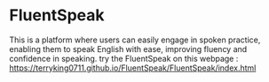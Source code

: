 # FluentSpeak
This is a platform where users can easily engage in spoken practice, enabling them to speak English with ease, improving fluency and confidence in speaking.
try the FluentSpeak on this webpage : https://terryking0711.github.io/FluentSpeak/FluentSpeak/index.html
